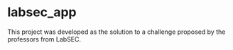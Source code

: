 # labsec_app

This project was developed as the solution to a challenge proposed by the professors from LabSEC.
